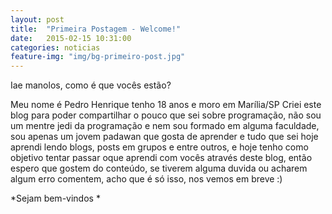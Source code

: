 ```yaml
---
layout: post
title:  "Primeira Postagem - Welcome!"
date:   2015-02-15 10:31:00
categories: noticias
feature-img: "img/bg-primeiro-post.jpg"
---
```

Iae manolos, como é que vocês estão?

Meu nome é Pedro Henrique tenho 18 anos e moro em Marília/SP 
Criei este blog para poder compartilhar o pouco que sei sobre programação, não sou um mentre jedi da programação e nem sou formado em alguma faculdade, sou apenas um jovem padawan que gosta de aprender e tudo que sei hoje aprendi lendo blogs, posts em grupos e entre outros, e hoje tenho como objetivo tentar passar oque aprendi com vocês através deste blog, então espero que gostem do conteúdo, se tiverem alguma duvida ou acharem algum erro comentem, acho que é só isso, nos vemos em breve :) 

*Sejam bem-vindos *